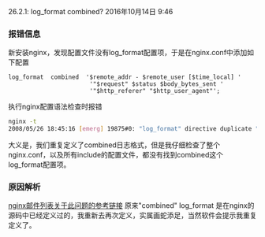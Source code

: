 26.2.1: log_format combined?
2016年10月14日
9:46
 
### 报错信息
新安装nginx，发现配置文件没有log_format配置项，于是在nginx.conf中添加如下配置
```
log_format  combined  '$remote_addr - $remote_user [$time_local] '
                       '"$request" $status $body_bytes_sent '
                       '"$http_referer" "$http_user_agent"';
```
执行nginx配置语法检查时报错
``` bash
nginx -t
2008/05/26 18:45:16 [emerg] 19875#0: "log_format" directive duplicate "log_format" name in /usr/local/nginx/conf/nginx.conf:26
```
大义是，我们重复定义了combined日志格式，但是我仔细检查了整个nginx.conf，以及所有include的配置文件，都没有找到combined这个log_format配置项。
 
### 原因解析
[nginx邮件列表关于此问题的参考链接](http://mailman.nginx.org/pipermail/nginx/2008-May/005214.html)
原来"combined" log_format 是在nginx的源码中已经定义过的，我重新去再次定义，实属画蛇添足，当然软件会提示我重复定义了。
 
